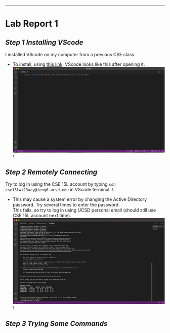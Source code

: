 ---
# **Lab Report 1**

## ***Step 1  Installing VScode***
I installed VScode on my computer from a previous CSE class. 
* To install, using [this link](https://code.visualstudio.com/). VScode looks like this after opening it. \
![vscode](https://github.com/j3ding/cse15l-lab-reports/blob/main/vscode.png) \

## ***Step 2  Remotely Connecting***
Try to log in using the CSE 15L account by typing `ssh cse15lwi23acy@ieng6.ucsd.edu` in VScode terminal. \
* This may cause a system error by changing the Active Directory password. Try several times to enter the password. \
This fails, so try to log in using UCSD personal email (should still use CSE 15L account next time). \
![ss1](https://github.com/j3ding/cse15l-lab-reports/blob/main/ss1.png) \

## ***Step 3  Trying Some Commands***
